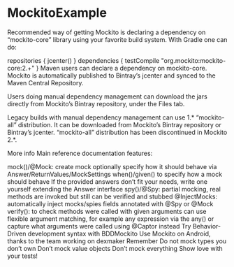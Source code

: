 # MockitoExample
Recommended way of getting Mockito is declaring a dependency on “mockito-core” library using your favorite build system. With Gradle one can do:

repositories { jcenter() }
dependencies { testCompile "org.mockito:mockito-core:2.+" }
Maven users can declare a dependency on mockito-core. Mockito is automatically published to Bintray’s jcenter and synced to the Maven Central Repository.

Users doing manual dependency management can download the jars directly from Mockito’s Bintray repository, under the Files tab.

Legacy builds with manual dependency management can use 1.* “mockito-all” distribution. It can be downloaded from Mockito’s Bintray repository or Bintray’s jcenter. “mockito-all” distribution has been discontinued in Mockito 2.*.

More info
Main reference documentation features:

mock()/@Mock: create mock
optionally specify how it should behave via Answer/ReturnValues/MockSettings
when()/given() to specify how a mock should behave
If the provided answers don’t fit your needs, write one yourself extending the Answer interface
spy()/@Spy: partial mocking, real methods are invoked but still can be verified and stubbed
@InjectMocks: automatically inject mocks/spies fields annotated with @Spy or @Mock
verify(): to check methods were called with given arguments
can use flexible argument matching, for example any expression via the any()
or capture what arguments were called using @Captor instead
Try Behavior-Driven development syntax with BDDMockito
Use Mockito on Android, thanks to the team working on dexmaker
Remember
Do not mock types you don’t own
Don’t mock value objects
Don’t mock everything
Show love with your tests!

